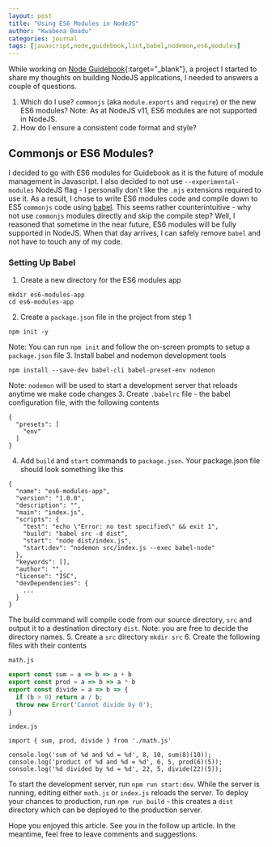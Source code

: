 ```yaml
---
layout: post
title: "Using ES6 Modules in NodeJS"
author: "Kwabena Boadu"
categories: journal
tags: [javascript,node,guidebook,lint,babel,nodemon,es6,modules]
---
```


While working on [Node Guidebook](https://github.com/biblicalph/guidebook){:target="_blank"}, a project I started to share my thoughts on building NodeJS applications, I needed to answers a couple of questions.

1. Which do I use? `commonjs` (aka `module.exports` and `require`) or the new ES6 modules? 
Note: As at NodeJS v11, ES6 modules are not  supported in NodeJS.
2. How do I ensure a consistent code format and style? 

## Commonjs or ES6 Modules?
I decided to go with ES6 modules for Guidebook as it is the future of module management in Javascript. 
I also decided to not use `--experimental-modules` NodeJS flag - I personally don't like the `.mjs` extensions required to use it.
As a result, I chose to write ES6 modules code and compile down to ES5 `commonjs` code using [babel](https://babeljs.io/). 
This seems rather counterintuitive - why not use `commonjs` modules directly and skip the compile step? Well, I reasoned that sometime in the near future, ES6 modules will be fully supported in NodeJS. When that day arrives, I can safely remove `babel` and not have to touch any of my code. 

### Setting Up Babel
1. Create a new directory for the ES6 modules app
```
mkdir es6-modules-app
cd es6-modules-app
```
2. Create a `package.json` file in the project from step 1
```
npm init -y
```
Note: You can run `npm init` and follow the on-screen prompts to setup a `package.json` file
3. Install babel and nodemon development tools
```
npm install --save-dev babel-cli babel-preset-env nodemon
```
Note: `nodemon` will be used to start a development server that reloads anytime we make code changes
3. Create `.babelrc` file - the babel configuration file, with the following contents
```
{
  "presets": [
    "env"
  ]
}
```
4. Add `build` and `start` commands to `package.json`. Your package.json file should look something like this
```
{
  "name": "es6-modules-app",
  "version": "1.0.0",
  "description": "",
  "main": "index.js",
  "scripts": {
    "test": "echo \"Error: no test specified\" && exit 1",
    "build": "babel src -d dist",
    "start": "node dist/index.js",
    "start:dev": "nodemon src/index.js --exec babel-node"
  },
  "keywords": [],
  "author": "",
  "license": "ISC",
  "devDependencies": {
    ...
  }
}
```
The build command will compile code from our source directory, `src` and output it to a destination directory `dist`. Note: you are free to decide the directory names.
5. Create a `src` directory
`mkdir src`
6. Create the following files with their contents

`math.js`
```js
export const sum = a => b => a + b
export const prod = a => b => a * b
export const divide = a => b => {
  if (b > 0) return a / b;
  throw new Error('Cannot divide by 0');
}
```
`index.js`
```
import { sum, prod, divide } from './math.js'

console.log('sum of %d and %d = %d', 8, 10, sum(8)(10));
console.log('product of %d and %d = %d', 6, 5, prod(6)(5));
console.log('%d divided by %d = %d', 22, 5, divide(22)(5));
```

To start the development server, run `npm run start:dev`. While the server is running, editing either `math.js` or `index.js` reloads the server.
To deploy your chances to production, run `npm run build` - this creates a `dist` directory which can be deployed to the production server.

Hope you enjoyed this article. See you in the follow up article. In the meantime, feel free to leave comments and suggestions. 
